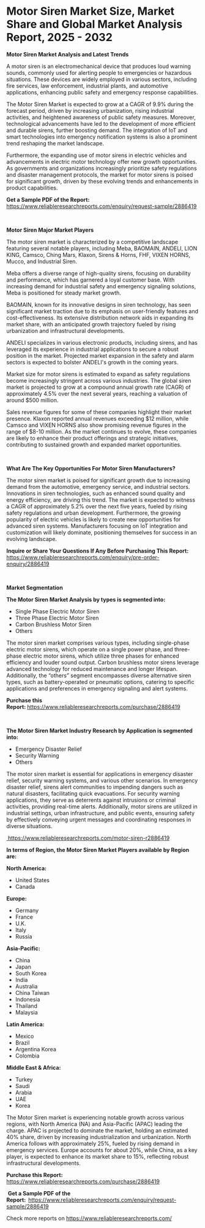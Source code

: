 <p><h1>Motor Siren Market Size, Market Share and Global Market Analysis Report, 2025 - 2032</h1></p><p><strong>Motor Siren Market Analysis and Latest Trends</strong></p>
<p><p>A motor siren is an electromechanical device that produces loud warning sounds, commonly used for alerting people to emergencies or hazardous situations. These devices are widely employed in various sectors, including fire services, law enforcement, industrial plants, and automotive applications, enhancing public safety and emergency response capabilities.</p><p>The Motor Siren Market is expected to grow at a CAGR of 9.9% during the forecast period, driven by increasing urbanization, rising industrial activities, and heightened awareness of public safety measures. Moreover, technological advancements have led to the development of more efficient and durable sirens, further boosting demand. The integration of IoT and smart technologies into emergency notification systems is also a prominent trend reshaping the market landscape.</p><p>Furthermore, the expanding use of motor sirens in electric vehicles and advancements in electric motor technology offer new growth opportunities. As governments and organizations increasingly prioritize safety regulations and disaster management protocols, the market for motor sirens is poised for significant growth, driven by these evolving trends and enhancements in product capabilities.</p></p>
<p><strong>Get a Sample PDF of the Report:&nbsp;</strong> <a href="https://www.reliableresearchreports.com/enquiry/request-sample/2886419?utm_campaign=3056&utm_medium=2&utm_source=Github&utm_content=ia&utm_term=13032025&utm_id=motor-siren">https://www.reliableresearchreports.com/enquiry/request-sample/2886419</a></p>
<p>&nbsp;</p>
<p><strong>Motor Siren Major Market Players</strong></p>
<p><p>The motor siren market is characterized by a competitive landscape featuring several notable players, including Meba, BAOMAIN, ANDELI, LION KING, Camsco, Ching Mars, Klaxon, Sirens & Horns, FHF, VIXEN HORNS, Mucco, and Industrial Siren. </p><p>Meba offers a diverse range of high-quality sirens, focusing on durability and performance, which has garnered a loyal customer base. With increasing demand for industrial safety and emergency signaling solutions, Meba is positioned for steady market growth.</p><p>BAOMAIN, known for its innovative designs in siren technology, has seen significant market traction due to its emphasis on user-friendly features and cost-effectiveness. Its extensive distribution network aids in expanding its market share, with an anticipated growth trajectory fueled by rising urbanization and infrastructural developments.</p><p>ANDELI specializes in various electronic products, including sirens, and has leveraged its experience in industrial applications to secure a robust position in the market. Projected market expansion in the safety and alarm sectors is expected to bolster ANDELI's growth in the coming years.</p><p>Market size for motor sirens is estimated to expand as safety regulations become increasingly stringent across various industries. The global siren market is projected to grow at a compound annual growth rate (CAGR) of approximately 4.5% over the next several years, reaching a valuation of around $500 million.</p><p>Sales revenue figures for some of these companies highlight their market presence. Klaxon reported annual revenues exceeding $12 million, while Camsco and VIXEN HORNS also show promising revenue figures in the range of $8-10 million. As the market continues to evolve, these companies are likely to enhance their product offerings and strategic initiatives, contributing to sustained growth and expanded market opportunities.</p></p>
<p>&nbsp;</p>
<p><strong>What Are The Key Opportunities For Motor Siren Manufacturers?</strong></p>
<p><p>The motor siren market is poised for significant growth due to increasing demand from the automotive, emergency service, and industrial sectors. Innovations in siren technologies, such as enhanced sound quality and energy efficiency, are driving this trend. The market is expected to witness a CAGR of approximately 5.2% over the next five years, fueled by rising safety regulations and urban development. Furthermore, the growing popularity of electric vehicles is likely to create new opportunities for advanced siren systems. Manufacturers focusing on IoT integration and customization will likely dominate, positioning themselves for success in an evolving landscape.</p></p>
<p><strong>Inquire or Share Your Questions If Any Before Purchasing This Report:</strong> <a href="https://www.reliableresearchreports.com/enquiry/pre-order-enquiry/2886419?utm_campaign=3056&utm_medium=2&utm_source=Github&utm_content=ia&utm_term=13032025&utm_id=motor-siren">https://www.reliableresearchreports.com/enquiry/pre-order-enquiry/2886419</a></p>
<p>&nbsp;</p>
<p><strong>Market Segmentation</strong></p>
<p><strong>The Motor Siren Market Analysis by types is segmented into:</strong></p>
<p><ul><li>Single Phase Electric Motor Siren</li><li>Three Phase Electric Motor Siren</li><li>Carbon Brushless Motor Siren</li><li>Others</li></ul></p>
<p><p>The motor siren market comprises various types, including single-phase electric motor sirens, which operate on a single power phase, and three-phase electric motor sirens, which utilize three phases for enhanced efficiency and louder sound output. Carbon brushless motor sirens leverage advanced technology for reduced maintenance and longer lifespan. Additionally, the “others” segment encompasses diverse alternative siren types, such as battery-operated or pneumatic options, catering to specific applications and preferences in emergency signaling and alert systems.</p></p>
<p><strong>Purchase this Report:&nbsp;</strong><a href="https://www.reliableresearchreports.com/purchase/2886419?utm_campaign=3056&utm_medium=2&utm_source=Github&utm_content=ia&utm_term=13032025&utm_id=motor-siren">https://www.reliableresearchreports.com/purchase/2886419</a></p>
<p>&nbsp;</p>
<p><strong>The Motor Siren Market Industry Research by Application is segmented into:</strong></p>
<p><ul><li>Emergency Disaster Relief</li><li>Security Warning</li><li>Others</li></ul></p>
<p><p>The motor siren market is essential for applications in emergency disaster relief, security warning systems, and various other scenarios. In emergency disaster relief, sirens alert communities to impending dangers such as natural disasters, facilitating quick evacuations. For security warning applications, they serve as deterrents against intrusions or criminal activities, providing real-time alerts. Additionally, motor sirens are utilized in industrial settings, urban infrastructure, and public events, ensuring safety by effectively conveying urgent messages and coordinating responses in diverse situations.</p></p>
<p><a href="https://www.reliableresearchreports.com/motor-siren-r2886419?utm_campaign=3056&utm_medium=2&utm_source=Github&utm_content=ia&utm_term=13032025&utm_id=motor-siren">&nbsp;https://www.reliableresearchreports.com/motor-siren-r2886419</a></p>
<p><strong>In terms of Region, the Motor Siren Market Players available by Region are:</strong></p>
<p>
    <p> <strong> North America: </strong>
        <ul>
            <li>United States</li>
            <li>Canada</li>
        </ul>
        </p> 
    <p> <strong> Europe: </strong>
        <ul>
            <li>Germany</li>
            <li>France</li>
            <li>U.K.</li>
            <li>Italy</li>
            <li>Russia</li>
        </ul>
        </p> 
    <p> <strong> Asia-Pacific: </strong>
        <ul>
            <li>China</li>
            <li>Japan</li>
            <li>South Korea</li>
            <li>India</li>
            <li>Australia</li>
            <li>China Taiwan</li>
            <li>Indonesia</li>
            <li>Thailand</li>
            <li>Malaysia</li>
        </ul>
        </p> 
    <p> <strong> Latin America: </strong>
        <ul>
            <li>Mexico</li>
            <li>Brazil</li>
            <li>Argentina Korea</li>
            <li>Colombia</li>
        </ul>
        </p> 
    <p> <strong> Middle East & Africa: </strong>
        <ul>
            <li>Turkey</li>
            <li>Saudi</li>
            <li>Arabia</li>
            <li>UAE</li>
            <li>Korea</li>
        </ul>
    </p>
    </p>
<p><p>The Motor Siren market is experiencing notable growth across various regions, with North America (NA) and Asia-Pacific (APAC) leading the charge. APAC is projected to dominate the market, holding an estimated 40% share, driven by increasing industrialization and urbanization. North America follows with approximately 25%, fueled by rising demand in emergency services. Europe accounts for about 20%, while China, as a key player, is expected to enhance its market share to 15%, reflecting robust infrastructural developments.</p></p>
<p><strong>Purchase this Report: </strong><a href="https://www.reliableresearchreports.com/purchase/2886419?utm_campaign=3056&utm_medium=2&utm_source=Github&utm_content=ia&utm_term=13032025&utm_id=motor-siren">https://www.reliableresearchreports.com/purchase/2886419</a></p>
<p>&nbsp;<strong>Get a Sample PDF of the Report:&nbsp;&nbsp;</strong><a href="https://www.reliableresearchreports.com/enquiry/request-sample/2886419?utm_campaign=3056&utm_medium=2&utm_source=Github&utm_content=ia&utm_term=13032025&utm_id=motor-siren">https://www.reliableresearchreports.com/enquiry/request-sample/2886419</a></p>
<p><strong></strong></p>
<p>Check more reports on <a href="https://www.reliableresearchreports.com/?utm_campaign=3056&utm_medium=2&utm_source=Github&utm_content=ia&utm_term=13032025&utm_id=motor-siren">https://www.reliableresearchreports.com/</a></p>